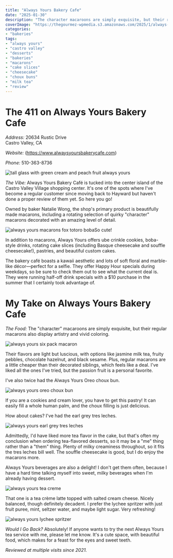 ```yaml
---
title: "Always Yours Bakery Cafe"
date: "2025-01-30"
description: "The character macaroons are simply exquisite, but their regular macarons also display artistry and vivid coloring. Their flavors are light but luscious, with options like jasmine milk tea, fruity pebbles, chocolate hazelnut, and black sesame."
coverImage: "https://thegourmez-wpmedia.s3.amazonaws.com/2025/1/always-yours+(6).jpg"
categories:
- "bakeries"
tags:
- "always yours"
- "castro valley"
- "desserts"
- "bakeries"
- "macarons"
- "cake slices"
- "cheesecake"
- "choux buns"
- "milk tea"
- "review"
---
```

# The 411 on Always Yours Bakery Cafe

*Address:* 20634 Rustic Drive\
Castro Valley, CA

*Website:* (https://www.alwaysyoursbakerycafe.com)

*Phone:* 510-363-8736

![tall glass with green cream and peach fruit always yours](https://thegourmez-wpmedia.s3.amazonaws.com/2025/1/always-yours+(1).jpg)

*The Vibe:* Always Yours Bakery Café is tucked into the center island of the Castro Valley Village shopping center. It's one of the spots where I've become a regular customer since moving back to Hayward but haven't done a proper review of them yet. So here you go!

Owned by baker Natalie Wong, the shop's primary product is beautifully made macarons, including a rotating selection of quirky "character" macarons decorated with an amazing level of detail.

![always yours macarons fox totoro boba](https://thegourmez-wpmedia.s3.amazonaws.com/2025/1/always-yours+(6).jpg)So cute!

In addition to macarons, Always Yours offers ube crinkle cookies, boba-style drinks, rotating cake slices (including Basque cheesecake and souffle cheesecake!), pastries, and beautiful custom cakes.

The bakery café boasts a kawaii aesthetic and lots of soft floral and marble-like décor—perfect for a selfie. They offer Happy Hour specials during weekdays, so be sure to check them out to see what the current deal is. They were running half-off drink specials with a \$10 purchase in the summer that I certainly took advantage of.

# My Take on Always Yours Bakery Cafe

*The Food:* The "character" macaroons are simply exquisite, but their regular macarons also display artistry and vivid coloring.

![always yours six pack macaron](https://thegourmez-wpmedia.s3.amazonaws.com/2025/1/always-yours+(4).jpg)

Their flavors are light but luscious, with options like jasmine milk tea, fruity pebbles, chocolate hazelnut, and black sesame. Plus, regular macarons are a little cheaper than their decorated siblings, which feels like a deal. I've liked all the ones I've tried, but the passion fruit is a personal favorite.

I've also twice had the Always Yours Oreo choux bun.

![always yours oreo choux bun](https://thegourmez-wpmedia.s3.amazonaws.com/2025/1/always-yours+(2).jpg)

If you are a cookies and cream lover, you have to get this pastry! It can easily fill a whole human palm, and the choux filling is just delicious.

How about cakes? I've had the earl grey tres leches.

![always yours earl grey tres leches](https://thegourmez-wpmedia.s3.amazonaws.com/2025/1/always-yours+(5).jpg)

Admittedly, I'd have liked more tea flavor in the cake, but that's often my conclusion when ordering tea-flavored desserts, so it may be a "me" thing rather than a "them" thing. Plenty of milky creaminess throughout, so it fits the tres leches bill well. The souffle cheesecake is good, but I do enjoy the macarons more.

Always Yours beverages are also a delight! I don't get them often, because I have a hard time talking myself into sweet, milky beverages when I'm already having dessert.

![always yours tea creme](https://thegourmez-wpmedia.s3.amazonaws.com/2025/1/always-yours+(7).jpg)

That one is a tea crème latte topped with salted cream cheese. Nicely balanced, though definitely decadent. I prefer the lychee spritzer with just fruit puree, mint, seltzer water, and maybe light sugar. Very refreshing!

![always yours lychee spritzer](https://thegourmez-wpmedia.s3.amazonaws.com/2025/1/always-yours+(3).jpg)

*Would I Go Back?* Absolutely! If anyone wants to try the next Always Yours tea service with me, please let me know. It's a cute space, with beautiful food, which makes for a feast for the eyes and sweet teeth.

*Reviewed at multiple visits since 2021.*
